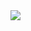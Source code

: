 <img src="https://github.com/r89shi/r89shi.github.io/blob/master/teste.js?raw=true" type="text/javascript">
